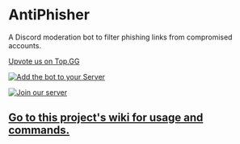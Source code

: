 # AntiPhisher

A Discord moderation bot to filter phishing links from compromised accounts.

[Upvote us on Top.GG](https://top.gg/bot/915453618461765672)

[![Add the bot to your Server](https://img.shields.io/badge/Add%20to%20your%20Server-grey?logo=Discord&style=flat-sqaured)](https://discord.com/oauth2/authorize?client_id=915453618461765672&scope=bot&permissions=1116691524608)

[![Join our server](https://img.shields.io/badge/Join%20our%20Server-grey?logo=Discord&style=flat-sqaured)](https://discord.gg/aYpbRh5R2H)

## [Go to this project's wiki for usage and commands.](https://github.com/6ct/AntiPhisher/wiki)
